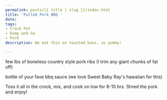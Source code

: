 ```yaml
---
permalink: posts/{{ title | slug }}/index.html
title: 'Pulled Pork BBQ '
date: 
tags:
- Crock Pot
- Dump and Go
- Pork
description: We eat this on toasted buns, so yummy!

---
```

few lbs of boneless country style pork ribs (I trim any giant chunks of fat off)

bottle of your fave bbq sauce (we love Sweet Baby Ray's hawaiian for this)

Toss it all in the crock, mix, and cook on low for 8-10 hrs. Shred the pork and enjoy!